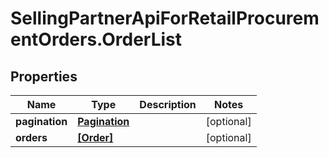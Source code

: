# SellingPartnerApiForRetailProcurementOrders.OrderList

## Properties
Name | Type | Description | Notes
------------ | ------------- | ------------- | -------------
**pagination** | [**Pagination**](Pagination.md) |  | [optional] 
**orders** | [**[Order]**](Order.md) |  | [optional] 


